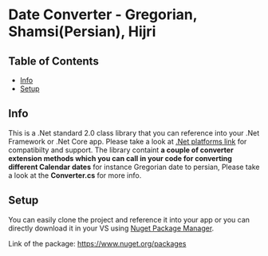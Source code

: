 # Date Converter - Gregorian, Shamsi(Persian), Hijri

## Table of Contents
* [Info](#info)
* [Setup](#setup)

## Info
This is a .Net standard 2.0 class library that you can reference into your .Net Framework or .Net Core app.
Please take a look at [.Net platforms link](https://dotnet.microsoft.com/platform/dotnet-standard) for compatibilty and support.
The library containt **a couple of converter extension methods which you can call in your code for converting different Calendar dates** 
for instance Gregorian date to persian, Please take a look at the **Converter.cs** for more info.

## Setup
You can easily clone the project and reference it into your app or you can directly download it in your VS using 
[Nuget Package Manager](https://www.nuget.org/packages).

Link of the package:
https://www.nuget.org/packages
